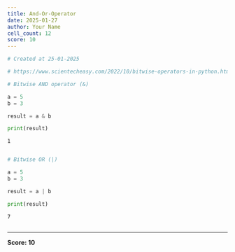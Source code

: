 ```yaml
---
title: And-Or-Operator
date: 2025-01-27
author: Your Name
cell_count: 12
score: 10
---
```


```python
# Created at 25-01-2025
```


```python
# https://www.scientecheasy.com/2022/10/bitwise-operators-in-python.html/
```


```python
# Bitwise AND operator (&)
```


```python
a = 5
b = 3 
```


```python
result = a & b 
```


```python
print(result)
```

    1



```python

```


```python
# Bitwise OR (|)
```


```python
a = 5
b = 3 
```


```python
result = a | b
```


```python
print(result)
```

    7



```python

```


---
**Score: 10**
